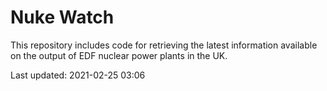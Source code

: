 # Nuke Watch

This repository includes code for retrieving the latest information available on the output of EDF nuclear power plants in the UK.

Last updated: 2021-02-25 03:06